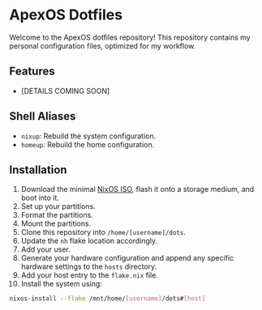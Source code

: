 # ApexOS Dotfiles

Welcome to the ApexOS dotfiles repository! This repository contains my personal configuration files, optimized for my workflow.

## Features

- [DETAILS COMING SOON]

## Shell Aliases

- `nixup`: Rebuild the system configuration.
- `homeup`: Rebuild the home configuration.

## Installation

1. Download the minimal [NixOS ISO](https://channels.nixos.org/nixos-24.05/latest-nixos-minimal-x86_64-linux.iso), flash it onto a storage medium, and boot into it.
2. Set up your partitions.
3. Format the partitions.
4. Mount the partitions.
5. Clone this repository into `/home/[username]/dots`.
6. Update the `nh` flake location accordingly.
7. Add your user.
8. Generate your hardware configuration and append any specific hardware settings to the `hosts` directory.
9. Add your host entry to the `flake.nix` file.
10. Install the system using:
   ```bash
   nixos-install --flake /mnt/home/[username]/dots#[host]